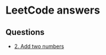# LeetCode answers 

## Questions
-  [2. Add two numbers](https://github.com/falcoe/leetcode/blob/master/AddTwoNumbers/AddTwoNumbers.java)